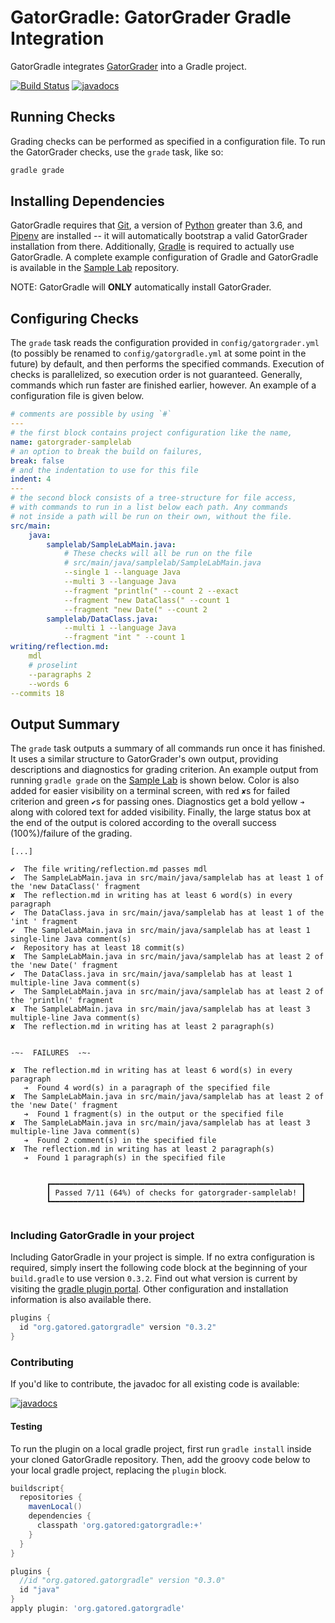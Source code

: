 # GatorGradle: GatorGrader Gradle Integration

GatorGradle integrates [GatorGrader](https://github.com/GatorEducator/gatorgrader)
into a Gradle project.

[![Build Status](https://travis-ci.org/GatorEducator/gatorgradle.svg?branch=master)](https://travis-ci.org/GatorEducator/gatorgradle)
[![javadocs](https://gatoreducator.github.io/gatorgradle/docs/docs-status-badge.svg)](https://gatoreducator.github.io/gatorgradle/docs)

## Running Checks

Grading checks can be performed as specified in a configuration file. To run
the GatorGrader checks, use the `grade` task, like so:

```bash
gradle grade
```

## Installing Dependencies

GatorGradle requires that [Git](https://git-scm.com/), a version of
[Python](https://www.python.org/) greater than 3.6, and
[Pipenv](https://pipenv.readthedocs.io/en/latest) are installed -- it will
automatically bootstrap a valid GatorGrader installation from there.
Additionally, [Gradle](https://gradle.org/) is required to actually use
GatorGradle. A complete example configuration of Gradle and GatorGradle is available
in the [Sample Lab](https://github.com/GatorEducator/gatorgrader-samplelab) repository.

NOTE: GatorGradle will **ONLY** automatically install GatorGrader.

## Configuring Checks

The `grade` task reads the configuration provided in `config/gatorgrader.yml`
(to possibly be renamed to `config/gatorgradle.yml` at some point in the
future) by default, and then performs the specified commands. Execution of
checks is parallelized, so execution order is not guaranteed. Generally, commands
which run faster are finished earlier, however. An example of a configuration file
is given below.

```yaml
# comments are possible by using `#`
---
# the first block contains project configuration like the name,
name: gatorgrader-samplelab
# an option to break the build on failures,
break: false
# and the indentation to use for this file
indent: 4
---
# the second block consists of a tree-structure for file access,
# with commands to run in a list below each path. Any commands
# not inside a path will be run on their own, without the file.
src/main:
    java:
        samplelab/SampleLabMain.java:
            # These checks will all be run on the file
            # src/main/java/samplelab/SampleLabMain.java
            --single 1 --language Java
            --multi 3 --language Java
            --fragment "println(" --count 2 --exact
            --fragment "new DataClass(" --count 1
            --fragment "new Date(" --count 2
        samplelab/DataClass.java:
            --multi 1 --language Java
            --fragment "int " --count 1
writing/reflection.md:
    mdl
    # proselint
    --paragraphs 2
    --words 6
--commits 18
```

## Output Summary

The `grade` task outputs a summary of all commands run once it has finished.
It uses a similar structure to GatorGrader's own output, providing descriptions
and diagnostics for grading criterion. An example output from running `gradle grade`
on the [Sample Lab](https://github.com/GatorEducator/gatorgrader-samplelab) is shown
below. Color is also added for easier visibility on a terminal screen, with red `✘`s
for failed criterion and green `✔`s for passing ones. Diagnostics get a bold yellow
`➔` along with colored text for added visibility. Finally, the large status box at
the end of the output is colored according to the overall success (100%)/failure
of the grading.

```text
[...]

✔  The file writing/reflection.md passes mdl
✔  The SampleLabMain.java in src/main/java/samplelab has at least 1 of the 'new DataClass(' fragment
✘  The reflection.md in writing has at least 6 word(s) in every paragraph
✔  The DataClass.java in src/main/java/samplelab has at least 1 of the 'int ' fragment
✔  The SampleLabMain.java in src/main/java/samplelab has at least 1 single-line Java comment(s)
✔  Repository has at least 18 commit(s)
✘  The SampleLabMain.java in src/main/java/samplelab has at least 2 of the 'new Date(' fragment
✔  The DataClass.java in src/main/java/samplelab has at least 1 multiple-line Java comment(s)
✔  The SampleLabMain.java in src/main/java/samplelab has at least 2 of the 'println(' fragment
✘  The SampleLabMain.java in src/main/java/samplelab has at least 3 multiple-line Java comment(s)
✘  The reflection.md in writing has at least 2 paragraph(s)


-~-  FAILURES  -~-

✘  The reflection.md in writing has at least 6 word(s) in every paragraph
   ➔  Found 4 word(s) in a paragraph of the specified file
✘  The SampleLabMain.java in src/main/java/samplelab has at least 2 of the 'new Date(' fragment
   ➔  Found 1 fragment(s) in the output or the specified file
✘  The SampleLabMain.java in src/main/java/samplelab has at least 3 multiple-line Java comment(s)
   ➔  Found 2 comment(s) in the specified file
✘  The reflection.md in writing has at least 2 paragraph(s)
   ➔  Found 1 paragraph(s) in the specified file


        ┏━━━━━━━━━━━━━━━━━━━━━━━━━━━━━━━━━━━━━━━━━━━━━━━━━━━━━━━━┓
        ┃ Passed 7/11 (64%) of checks for gatorgrader-samplelab! ┃
        ┗━━━━━━━━━━━━━━━━━━━━━━━━━━━━━━━━━━━━━━━━━━━━━━━━━━━━━━━━┛


```

### Including GatorGradle in your project

Including GatorGradle in your project is simple. If no extra configuration is
required, simply insert the following code block at the beginning of your
`build.gradle` to use version `0.3.2`. Find out what version is current by
visiting the [gradle plugin portal](https://plugins.gradle.org/plugin/org.gatored.gatorgradle).
Other configuration and installation information is also available there.

```groovy
plugins {
  id "org.gatored.gatorgradle" version "0.3.2"
}
```

### Contributing

If you'd like to contribute, the javadoc for all existing code is available:

[![javadocs](https://gatoreducator.github.io/gatorgradle/docs/docs-status-badge.svg)](https://gatoreducator.github.io/gatorgradle/docs)

#### Testing

To run the plugin on a local gradle project, first run `gradle install` inside
your cloned GatorGradle repository. Then, add the groovy code below to your
local gradle project, replacing the `plugin` block.

```groovy
buildscript{
  repositories {
    mavenLocal()
    dependencies {
      classpath 'org.gatored:gatorgradle:+'
    }
  }
}

plugins {
  //id "org.gatored.gatorgradle" version "0.3.0"
  id "java"
}
apply plugin: 'org.gatored.gatorgradle'

```

